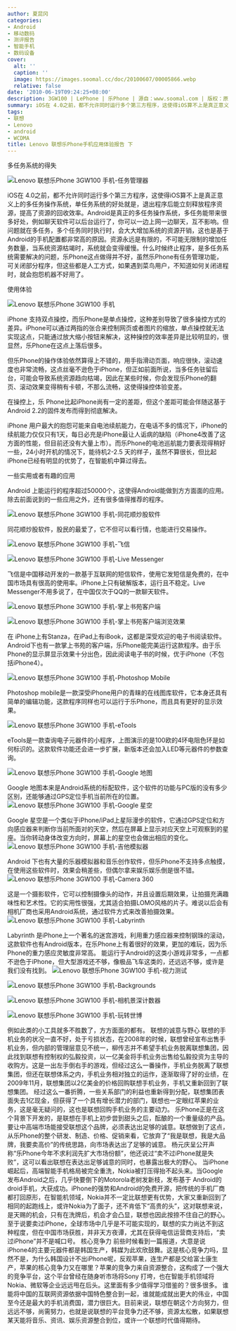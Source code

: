 ```yaml
---
author: 夏昆冈
categories:
- Android
- 移动数码
- 测评报告
- 智能手机
- 数码设备
cover:
  alt: ''
  caption: ''
  image: https://images.soomal.cc/doc/20100607/00005866.webp
  relative: false
date: '2010-06-19T09:24:25+08:00'
description: 3GW100 | LePhone | 乐Phone | 源自：www.soomal.com | 版权：原创 |  平均/总评分：09.13/146
summary: iOS在 4.0之前，都不允许同时运行多个第三方程序，这使得iOS算不上是真正意义上的多任务操作系统，单任务系统的好处就是，退出程序后能立刻释放程序资源，提高了资源的回收效率。Android是真正的多任务操作系统，多任务能带来很多好处，例如聊天软件可以后台运行了，你可以一边上网一边聊天，互不影响。但问题就在多任务，多个任务同时执行时，会大大增加系统的资源开销
tags:
- 联想
- Lenovo
- android
- WCDMA
title: Lenovo 联想乐Phone手机应用体验报告 下
---
```


多任务系统的得失



![Lenovo 联想乐Phone 3GW100 手机-任务管理器](https://images.soomal.cc/doc/20100607/00005899.webp)



iOS在 4.0之前，都不允许同时运行多个第三方程序，这使得iOS算不上是真正意义上的多任务操作系统，单任务系统的好处就是，退出程序后能立刻释放程序资源，提高了资源的回收效率。Android是真正的多任务操作系统，多任务能带来很多好处，例如聊天软件可以后台运行了，你可以一边上网一边聊天，互不影响。但问题就在多任务，多个任务同时执行时，会大大增加系统的资源开销，这也是基于Android的手机配置都非常高的原因。资源永远是有限的，不可能无限制的增加任务数量，当系统资源枯竭时，系统就会变得缓慢。什么时候终止程序，是多任务系统需要解决的问题，乐Phone这点做得并不好，虽然乐Phone有任务管理功能，可关闭部分程序，但这些都是人工方式，如果遇到菜鸟用户，不知道如何关闭进程时，就会抱怨机器不好用了。



使用体验



![Lenovo 联想乐Phone 3GW100 手机](https://images.soomal.cc/doc/20100607/00005868.webp)



iPhone 支持双点操控，而乐Phone是单点操控，这种差别导致了很多操控方式的差异。iPhone可以通过两指的张合来控制网页或者图片的缩放，单点操控就无法实现这点，只能通过放大缩小按钮来解决，这种操控的效率差异是比较明显的，很显然，乐Phone在这点上落后很多。



但乐Phone的操作体验依然算得上不错的，用手指滑动页面，响应很快，滚动速度也非常流畅，这点丝毫不逊色于iPhone，但正如前面所说，当多任务驻留后台，可能会导致系统资源趋向枯竭，因此在某些时候，你会发现乐Phone的翻页、滚动效果变得稍有卡顿，不那么流畅，这使得操控体验变差。



在操控上，乐 Phone比起iPhone尚有一定的差距，但这个差距可能会伴随这基于Android 2.2的固件发布而得到彻底解决。



iPhone 用户最大的抱怨可能来自电池续航能力，在电话不多的情况下，iPhone的续航能力仅仅只有1天，每日必充是iPhone最让人诟病的缺陷（iPhone4改善了这方面的性能，但目前还没有大量上市）。而乐Phone的电池巡航能力要表现得稍好一些，24小时开机的情况下，能待机2-2.5 天的样子，虽然不算很长，但比起iPhone已经有明显的优势了，在智能机中算过得去。



一些实用或者有趣的应用



Android 上能运行的程序超过50000个，这使得Android能做到方方面面的应用。除去前面说到的一些应用之外，还有很多值得推荐的程序。



![Lenovo 联想乐Phone 3GW100 手机-同花顺炒股软件](https://images.soomal.cc/doc/20100612/00006027.webp)



同花顺炒股软件，股民的最爱了，它不但可以看行情，也能进行交易操作。



![Lenovo 联想乐Phone 3GW100 手机-飞信](https://images.soomal.cc/doc/20100612/00006028.webp)



![Lenovo 联想乐Phone 3GW100 手机-Live Messenger](https://images.soomal.cc/doc/20100612/00006029.webp)



飞信是中国移动开发的一款基于互联网的短信软件，使用它发短信是免费的，在中国市场具有很高的使用率。iPhone上只有破解版本，运行且不稳定。Live Messenger不用多说了，在中国仅次于QQ的一款聊天软件。



![Lenovo 联想乐Phone 3GW100 手机-掌上书苑客户端](https://images.soomal.cc/doc/20100612/00006030.webp)



![Lenovo 联想乐Phone 3GW100 手机-掌上书苑客户端浏览效果](https://images.soomal.cc/doc/20100612/00006031.webp)



在 iPhone上有Stanza，在iPad上有iBook，这都是深受欢迎的电子书阅读软件。Android下也有一款掌上书苑的客户端，乐Phone能完美运行这款程序。由于乐Phone的显示屏显示效果十分出色，因此阅读电子书的时候，优于iPhone（不包括iPhone4）。



![Lenovo 联想乐Phone 3GW100 手机-Photoshop Mobile](https://images.soomal.cc/doc/20100612/00006032.webp)



Photoshop mobile是一款深受iPhone用户的青睐的在线图库软件，它本身还具有简单的编辑功能，这款程序同样也可以运行于乐Phone，而且具有更好的显示效果。



![Lenovo 联想乐Phone 3GW100 手机-eTools](https://images.soomal.cc/doc/20100612/00006033.webp)



eTools是一款查询电子元器件的小程序，上图演示的是100欧的4环电阻色环是如何标识的。这款软件功能还会进一步扩展，新版本还会加入LED等元器件的参数查询。



![Lenovo 联想乐Phone 3GW100 手机-Google 地图](https://images.soomal.cc/doc/20100612/00006034.webp)




Google 地图本来是Android系统的标配软件，这个软件的功能与PC版的没有多少区别，还能够通过GPS定位手机当前所在的位置。
![Lenovo 联想乐Phone 3GW100 手机-Google 星空](https://images.soomal.cc/doc/20100612/00006036.webp)




Google 星空是一个类似于iPhone/iPad上星际漫步的软件，它通过GPS定位和方向感应器来判断你当前所面对的天空，然后在屏幕上显示对应天空上可观察到的星座。当你转动身体改变方向时，屏幕上的星空也会做出相应的变化。
![Lenovo 联想乐Phone 3GW100 手机-吉他模拟器](https://images.soomal.cc/doc/20100612/00006037.webp)




Android 下也有大量的乐器模拟器和音乐创作软件，但乐Phone不支持多点触摸，在使用这些软件时，效果会稍差些，但偶尔拿来娱乐娱乐倒是很不错。
![Lenovo 联想乐Phone 3GW100 手机-Camera 360](https://images.soomal.cc/doc/20100612/00006038.webp)




这是一个摄影软件，它可以控制摄像头的动作，并且设置后期效果，让拍摄充满趣味性和艺术性。它的实用性很强，尤其适合拍摄LOMO风格的片子。难说以后会有相机厂商也采用Android系统，通过软件方式来改善拍摄效果。
![Lenovo 联想乐Phone 3GW100 手机-Labyrinth](https://images.soomal.cc/doc/20100612/00006039.webp)




Labyrinth 是iPhone上一个著名的迷宫游戏，利用重力感应器来控制钢珠的滚动，这款软件也有Android版本，在乐Phone上有着很好的效果，更加的难玩，因为乐Phone的重力感应灵敏度非常高。
能运行于Android的这类小游戏非常多，一点都不逊色于iPhone，但大型游戏还不够，像极品飞车这类的，还远远不够，或许是我们没有找到。
![Lenovo 联想乐Phone 3GW100 手机-视力测试](https://images.soomal.cc/doc/20100612/00006040.webp)




![Lenovo 联想乐Phone 3GW100 手机-Backgrounds](https://images.soomal.cc/doc/20100612/00006041.webp)




![Lenovo 联想乐Phone 3GW100 手机-相机景深计数器](https://images.soomal.cc/doc/20100612/00006042.webp)




![Lenovo 联想乐Phone 3GW100 手机-玩转世博](https://images.soomal.cc/doc/20100613/00006043.webp)




例如此类的小工具就多不胜数了，方方面面的都有。
联想的诚意与野心
联想的手机业务的状况一直不好，处于亏损状态，在2008年的时候，联想曾经宣布出售手机业务，但内部的管理层意见不统一，柳传志并不希望手机业务脱离联想集团，因此找到联想有控制权的弘毅投资，以一亿美金将手机业务出售给弘毅投资为主导的收购方。这是一出左手倒右手的游戏，但经过这么一番操作，手机业务脱离了联想集团，但还在联想体系之内，手机业务相对独立的运作，逐渐取得了好的业绩，在2009年11月，联想集团以2亿美金的价格回购联想手机业务，手机又重新回到了联想集团。
经过这么一番折腾，一些关系部门的利益也重新得到分配，联想集团表面失去1亿现金，但获得了一个具有增长潜力的部门，联想也一定眼红苹果的业务，这是毫无疑问的，这也是联想回购手机业务的主要动力。
乐Phone正是在这个背景下开发的，是联想在手机上初步尝到甜头之后，酝酿的一个重量级的产品。要让中高端市场能接受联想这个品牌，必须表达出足够的诚意。联想做到了这点，从乐Phone的整个研发、制造、价格、促销来看，它放弃了“我是联想，我是大品牌，我要卖高价”的传统思路，向市场表达出了足够的诚意。
杨元庆呈公开声称“乐Phone今年不求利润先扩大市场份额”，他还说过“卖不过iPhone就是失败”，这可以看出联想在表达出足够诚意的同时，也暴露出极大的野心。
当iPhone崛起后，高端智能手机格局被完全重洗，Nokia被打压得抬不起头来。当Google发布Android之后，几乎快要倒下的Motorola老树发新枝，发布基于 Android的droid手机，大获成功。iPhone的强势和Android的免费开源，把传统的手机厂商都打回原形，在智能机领域，Nokia并不一定比联想更有优势，大家又重新回到了相同的起跑线上，或许Nokia为了面子，还不肯低下“高贵的头”，这对联想来说，是天赐的机会，只有在洗牌后，机会才会凸显，联想也因此按捺不住自己的野心。至于说要卖过iPhone，全球市场中几乎是不可能实现的，联想的实力尚达不到这种程度，但在中国市场获胜，并非天方夜谭，尤其在获得电信运营商支持后，“卖过iPhone”并不是喊口号。
核心竞争力
前些时候看到一篇报道，大意是说iPhone4的主要元器件都是韩国生产，韩媒为此欢欣鼓舞。这是核心竞争力吗，显然不是，为什么韩国设计不出iPhone呢，反观苹果，连生产都是交给富士康生产，苹果的核心竞争力又在哪里？苹果的竞争力来自资源整合，这构成了一个强大的竞争平台，这个平台曾经在随身听市场将Sony 打垮，也在智能手机领域将Nokia、微软等企业远远甩在后头。这里面有多少值得学习借鉴的？很多很多。
谁能将中国的互联网资源依据中国特色整合到一起，谁就能成就出更大的伟业，中国至今还是最大的手机消费国，潜力很巨大。目前来说，联想在朝这个方向努力，但远远不够，尚需努力，也就是说联想的平台竞争力还不够，资源太松散，如果联想某天能将音乐、资讯、娱乐资源整合到位，或许一个联想时代值得期待。
